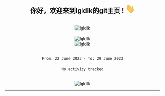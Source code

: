 <div align="center">
<h2> 你好，欢迎来到lgldlk的git主页 ! <img src="https://github.com/lgldlk/lgldlk/blob/main/gifs/Hi.gif" width="30px"></h2>
</div>

<div align="center">
 </br>
 <img src="http://aiitapp.cn:8091/?color=rgba(37,144,118,1)&shadowColor=rgba(12,16,20,1)&fontSize=120&&shadowOffsetX=9&shadowOffsetY=11" height="26px" alt="lgldlk" />
 </br>

   </br>
 <img src="https://github-readme-stats.vercel.app/api?username=lgldlk&show_icons=true&theme=gotham&locale=cn" alt="lgldlk" />
 

</br>

<img  src="http://github-readme-stats.vercel.app/api/top-langs/?username=lgldlk&show_icons=true&theme=gotham&locale=cn&layout=compact" alt="lgldlk"/>  
</br>
</br>

<!--START_SECTION:waka-->

```txt
From: 22 June 2023 - To: 29 June 2023

No activity tracked
```

<!--END_SECTION:waka-->

 </br>
  <img src="https://visitor-badge.glitch.me/badge?page_id=lgldlk" alt="lgldlk" />

---

 

